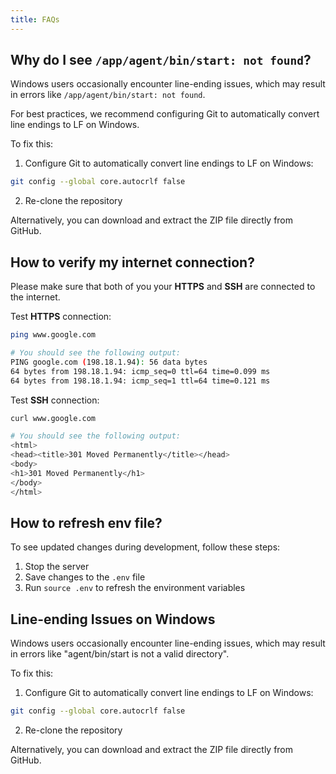 ```yaml
---
title: FAQs
---
```


## Why do I see `/app/agent/bin/start: not found`?

Windows users occasionally encounter line-ending issues, which may result in errors like `/app/agent/bin/start: not found`.

For best practices, we recommend configuring Git to automatically convert line endings to LF on Windows.

To fix this:

1. Configure Git to automatically convert line endings to LF on Windows:

```bash title="Terminal"
git config --global core.autocrlf false
```

2. Re-clone the repository

Alternatively, you can download and extract the ZIP file directly from GitHub.

## How to verify my internet connection?

Please make sure that both of you your **HTTPS** and **SSH** are connected to the internet.

Test **HTTPS** connection:

```bash title="Terminal"
ping www.google.com

# You should see the following output:
PING google.com (198.18.1.94): 56 data bytes
64 bytes from 198.18.1.94: icmp_seq=0 ttl=64 time=0.099 ms
64 bytes from 198.18.1.94: icmp_seq=1 ttl=64 time=0.121 ms
```

Test **SSH** connection:

```bash title="Terminal"
curl www.google.com

# You should see the following output:
<html>
<head><title>301 Moved Permanently</title></head>
<body>
<h1>301 Moved Permanently</h1>
</body>
</html>
```

## How to refresh env file?

To see updated changes during development, follow these steps:

1. Stop the server
2. Save changes to the `.env` file
3. Run `source .env` to refresh the environment variables

## Line-ending Issues on Windows

Windows users occasionally encounter line-ending issues, which may result in errors like "agent/bin/start is not a valid directory".

To fix this:

1. Configure Git to automatically convert line endings to LF on Windows:

```bash title="Terminal"
git config --global core.autocrlf false
```

2. Re-clone the repository

Alternatively, you can download and extract the ZIP file directly from GitHub.
